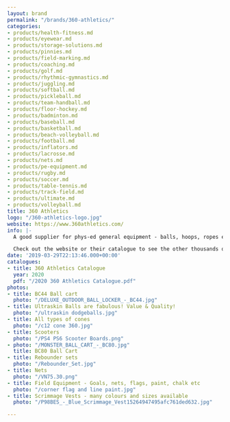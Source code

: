 ```yaml
---
layout: brand
permalink: "/brands/360-athletics/"
categories:
- products/health-fitness.md
- products/eyewear.md
- products/storage-solutions.md
- products/pinnies.md
- products/field-marking.md
- products/coaching.md
- products/golf.md
- products/rhythmic-gymnastics.md
- products/juggling.md
- products/softball.md
- products/pickleball.md
- products/team-handball.md
- products/floor-hockey.md
- products/badminton.md
- products/baseball.md
- products/basketball.md
- products/beach-volleyball.md
- products/football.md
- products/inflators.md
- products/lacrosse.md
- products/nets.md
- products/pe-equipment.md
- products/rugby.md
- products/soccer.md
- products/table-tennis.md
- products/track-field.md
- products/ultimate.md
- products/volleyball.md
title: 360 Athletics
logo: "/360-athletics-logo.jpg"
website: https://www.360athletics.com/
info: |-
  A good supplier for phys-ed general equipment - balls, hoops, ropes etc

  Check out the website or their catalogue to see the other thousands of products available.
date: '2019-03-29T22:13:46.000+00:00'
catalogues:
- title: 360 Athletics Catalogue
  year: 2020
  pdf: "/2020 360 Athletics Catalogue.pdf"
photos:
- title: BC44 Ball cart
  photo: "/DELUXE_OUTDOOR_BALL_LOCKER_-_BC44.jpg"
- title: Ultraskin Balls are fabulous! Value & Quality!
  photo: "/ultraskin dodgeballs.jpg"
- title: All types of cones
  photo: "/c12 cone 360.jpg"
- title: Scooters
  photo: "/PS4 PS6 Scooter Boards.png"
- photo: "/MONSTER_BALL_CART_-_BC80.jpg"
  title: BC80 Ball Cart
- title: Rebounder sets
  photo: "/Rebounder_Set.jpg"
- title: Nets
  photo: "/VN75.30.png"
- title: Field Equipment - Goals, nets, flags, paint, chalk etc
  photo: "/corner flag and line paint.jpg"
- title: Scrimmage Vests - many colours and sizes available
  photo: "/P98BES_-_Blue_Scrimmage_Vest15264947495afc761ded632.jpg"

---
```

